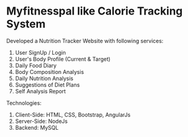 # Myfitnesspal like Calorie Tracking System<br>

Developed a Nutrition Tracker Website with following services:<br>

1. User SignUp / Login<br>
2. User's Body Profile (Current & Target)<br>
3. Daily Food Diary<br>
4. Body Composition Analysis<br>
5. Daily Nutrition Analysis<br>
6. Suggestions of Diet Plans<br>
7. Self Analysis Report<br>

Technologies:<br>

1. Client-Side: HTML, CSS, Bootstrap, AngularJs<br>
2. Server-Side: NodeJs<br>
3. Backend: MySQL<br>
